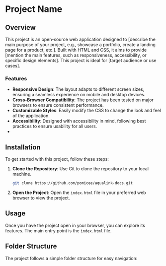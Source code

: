 # Project Name

## Overview
This project is an open-source web application designed to [describe the main purpose of your project, e.g., showcase a portfolio, create a landing page for a product, etc.]. Built with HTML and CSS, it aims to provide [mention the main features, such as responsiveness, accessibility, or specific design elements]. This project is ideal for [target audience or use cases].

### Features
- **Responsive Design**: The layout adapts to different screen sizes, ensuring a seamless experience on mobile and desktop devices.
- **Cross-Browser Compatibility**: The project has been tested on major browsers to ensure consistent performance.
- **Customizable Styles**: Easily modify the CSS to change the look and feel of the application.
- **Accessibility**: Designed with accessibility in mind, following best practices to ensure usability for all users.
- 
## Installation
To get started with this project, follow these steps:

1. **Clone the Repository**: Use Git to clone the repository to your local machine.

    ```bash
    git clone https://github.com/pomicee/aqualink-docs.git
    ```

2. **Open the Project**: Open the `index.html` file in your preferred web browser to view the project.

## Usage
Once you have the project open in your browser, you can explore its features. The main entry point is the `index.html` file. 

## Folder Structure
The project follows a simple folder structure for easy navigation:
